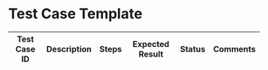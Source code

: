 # Test Case Template

| Test Case ID | Description | Steps | Expected Result | Status | Comments |
|--------------|-------------|-------|-----------------|--------|----------|
